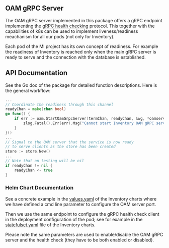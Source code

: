 OAM gRPC Server
---------------------------

The OAM gRPC server implemented in this package offers a gRPC endpoint implementing the [gRPC health checking](https://github.com/grpc/grpc/blob/master/doc/health-checking.md) protocol. This together with the capabilities of k8s can be used to implement liveness/readiness meachanism for all our pods (not only for Inventory).

Each pod of the MI project has its own concept of readiness. For example the readiness of Inventory is reached only when the main gRPC server is ready to serve and the connection with the database is established.

## API Documentation

See the Go doc of the package for detailed function descriptions. Here is the
general workflow:

``` go
...
// Coordinate the readiness through this channel
readyChan = make(chan bool)
go func() {
    if err := oam.StartOamGrpcServer(termChan, readyChan, &wg, *oamservaddr, cfg.EnableTracing); err != nil {
        zlog.Fatal().Err(err).Msg("Cannot start Inventory OAM gRPC server")
    }
}()
...
// Signal to the OAM server that the service is now ready
// to serve clients as the store has been created
store := store.New()
...
// Note that on testing will be nil
if readyChan != nil {
    readyChan <- true
}
```

### Helm Chart Documentation

See a concrete example in the [values.yaml](https://github.com/intel-innersource/frameworks.edge.one-intel-edge.maestro-infra.charts/blob/23dd86fcb3d0d8808a95a18f3c5e472792de77c4/mi-inventory/values.yaml#L42) of the Inventory charts where we have defined a cmd line parameter to configure the OAM server port.

Then we use the same endpoint to configure the gRPC health check client in the deployment configuration of the pod; see for example in the [statefulset.yaml](https://github.com/intel-innersource/frameworks.edge.one-intel-edge.maestro-infra.charts/blob/23dd86fcb3d0d8808a95a18f3c5e472792de77c4/mi-inventory/templates/statefulset.yaml#L87) file of the Inventory charts.

Please note the same parameters are used to enable/disable the OAM gRPC server and the health check (they have to be both enabled or disabled).
